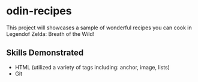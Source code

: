 # odin-recipes
This project will showcases a sample of wonderful recipes you can cook in Legendof Zelda: Breath of the Wild!
## Skills Demonstrated
* HTML (utilized a variety of tags including: anchor, image, lists)
* Git

